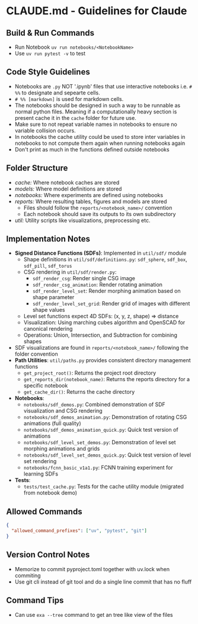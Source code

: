 # CLAUDE.md - Guidelines for Claude

## Build & Run Commands
- Run Notebook `uv run notebooks/<NotebookName>`
- Use `uv run pytest -v` to test

## Code Style Guidelines
- Notebooks are `.py` NOT '.ipynb' files that use interactive notebooks i.e. `# %%` to designate and sepearte cells.
- `# %% [markdown]` is used for markdown cells.
- The notebooks should be designed in such a way to be runnable as normal python files. Meaning
if a computationally heavy section is present cache it in the `cache` folder for future use.
- Make sure to not repeat variable names in notebooks to ensure no variable collision occurs.
- In notebooks the cache utility could be used to store inter variables in notebooks to not compute them again when running notebooks again
- Don't print as much in the functions defined outside notebooks

## Folder Structure
- *cache:* Where notebook caches are stored
- *models:* Where model definitions are stored
- *notebooks:* Where experiments are defined using notebooks
- *reports:* Where resulting tables, figures and models are stored
  - Files should follow the `reports/<notebook_name>/` convention
  - Each notebook should save its outputs to its own subdirectory
- *util:* Utility scripts like visualizations, preprocessing etc.

## Implementation Notes
- **Signed Distance Functions (SDFs)**: Implemented in `util/sdf/` module
  - Shape definitions in `util/sdf/definitions.py`: `sdf_sphere`, `sdf_box`, `sdf_pill`, `sdf_torus`
  - CSG rendering in `util/sdf/render.py`: 
    - `sdf_render_csg`: Render single CSG image
    - `sdf_render_csg_animation`: Render rotating animation
    - `sdf_render_level_set`: Render morphing animation based on shape parameter
    - `sdf_render_level_set_grid`: Render grid of images with different shape values
  - Level set functions expect 4D SDFs: (x, y, z, shape) => distance
  - Visualization: Using marching cubes algorithm and OpenSCAD for canonical rendering
  - Operations: Union, Intersection, and Subtraction for combining shapes
- SDF visualizations are found in `reports/<notebook_name>/` following the folder convention
- **Path Utilities**: `util/paths.py` provides consistent directory management functions
  - `get_project_root()`: Returns the project root directory
  - `get_reports_dir(notebook_name)`: Returns the reports directory for a specific notebook
  - `get_cache_dir()`: Returns the cache directory
- **Notebooks**:
  - `notebooks/sdf_demos.py`: Combined demonstration of SDF visualization and CSG rendering
  - `notebooks/sdf_demos_animation.py`: Demonstration of rotating CSG animations (full quality)
  - `notebooks/sdf_demos_animation_quick.py`: Quick test version of animations
  - `notebooks/sdf_level_set_demos.py`: Demonstration of level set morphing animations and grids
  - `notebooks/sdf_level_set_demos_quick.py`: Quick test version of level set rendering
  - `notebooks/fcnn_basic_v1a1.py`: FCNN training experiment for learning SDFs
- **Tests**:
  - `tests/test_cache.py`: Tests for the cache utility module (migrated from notebook demo)

## Allowed Commands 
```json
{
  "allowed_command_prefixes": ["uv", "pytest", "git"]
}
``` 

## Version Control Notes
- Memorize to commit pyproject.toml together with uv.lock when commiting
- Use git cli instead of git tool and do a single line commit that has no fluff

## Command Tips
- Can use `exa --tree` command to get an tree like view of the files